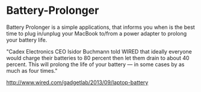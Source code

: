 Battery-Prolonger
=================

Battery Prolonger is a simple applications, that informs you when is the best time to plug in/unplug your MacBook to/from a power adapter to prolong your battery life.

"Cadex Electronics CEO Isidor Buchmann told WIRED that ideally everyone would charge their batteries to 80 percent then let them drain to about 40 percent. This will prolong the life of your battery — in some cases by as much as four times."

http://www.wired.com/gadgetlab/2013/09/laptop-battery
